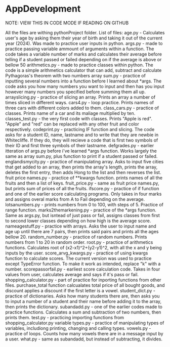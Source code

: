 # AppDevelopment
NOTE: VIEW THIS IN CODE MODE IF READING ON GITHUB

All the files are withing pythonProject folder.
List of files:
age.py - Calculates user's age by asking them their year of birth and taking it out of the current year (2024). Was made to practice user inputs in python.
args.py - made to practice passing variable ammount of arguments within a function. The code takes a variable number of marks and calculates their average before telling if a student passed or failed depending on if the average is above or bellow 50
arithmetics.py - made to practice classes within python. The code is a simple arithmetics calculator that can add, subtract and calculate Pythagoras's theorem with two numbers 
array sum.py - practice of inputting several numbers into a function before I learned about *args. The code asks you how many numbers you want to input and then has you input however many numbers you specified before summing them all up.
arrayslicing.py - practice of slicing an array. Prints an array a number of times sliced in different ways.
cars4.py - loop practice. Prints names of three cars with different colors added to them.
class_cars.py - practice of classes. Prints name of a car and its maliage multiplied by ten.
classes_test.py - the very first code with classes. Prints "Apple is red". "Apple" and "red" can be replaced with any other fruit and color respectively.
codeprint.py - practicing IF function and slicing. The code asks for a student ID, name, lastname and to write that they are newbie in Whitecliffe. If they do, they will recieve a code that is first two symbols of their ID and first three symbols of their lastname.
defgrades.py - earlier itteration of args.py before i've learned *args function. Works largely the same as array sum.py, plus function to print if a student passed or failed.
englandismycity.py - practice of manipulating array. Asks to input five cities that get added to an array, then prints the array's length, prints the array, deletes the first entry, then adds Hong to the list and then reverses the list.
fruit price names.py - practice of **kwargs function. prints names of all the fruits and then a list of keys.
fruit_price.py - same as fruit price names.py, but prints sum of prices of all the fruits.
ifscore.py - practice of if function and one of the earlier score calculating programs. Only takes in four marks and assigns overal marks from A to Fail depending on the average.
lotsanumbers.py - prints numbers from 0 to 100, with steps of 5. Practice of range function.
marks2themarkening.py - practice of the *args function. Same as args.py, but isntead of just pass or fail, assigns classes from first to second lower classes depending on how high is the average score.
nameagestuff.py - practice with arrays. Asks the user to input name and age up until there are 7 pairs, then prints said pairs and prints all the ages bellow 20.
random_number.py - practice of random numbers. Prints numbers from 1 to 20 in random order.
root.py - practice of arithmetics functions. Calculates root of (x2-x1)^2+(y2-y1)^2, with all the x and y being inputs by the user.
score_arvg_kwargs.py - practice of using kwargs function to calculate scores. The current version was used to practice except TypeError function. To make it work as intended, replace "k" with a number.
scorepassorfail.py - earliest score calculation code. Takes in four values from user, calculates average and says if it's pass or fail.
shopping_calculator.py - part of practice for inporting functions from other files. purchase_total function calcualates total price of all bought goods, and discount applies a discount if the first letter is a vowel.
student_dict.py - practice of dictionaries. Asks how many students there are, then asks you to input a number of a student and their name before adding it to the array, then prints the dictionary.
subandadd.py - one of the earlier codes made to practice functions. Calculates a sum and subtraction of two numbers, then prints them.
test.py - practicing importing functions from shopping_calculator.py
variable types.py - practice of manipulating types of variables, includiong printing, changing and calling types.
vowels.py - practice of loops. Counts how many vowels there are in a message input by a user.
what.py - same as subandadd, but instead of subtracting, it divides.
